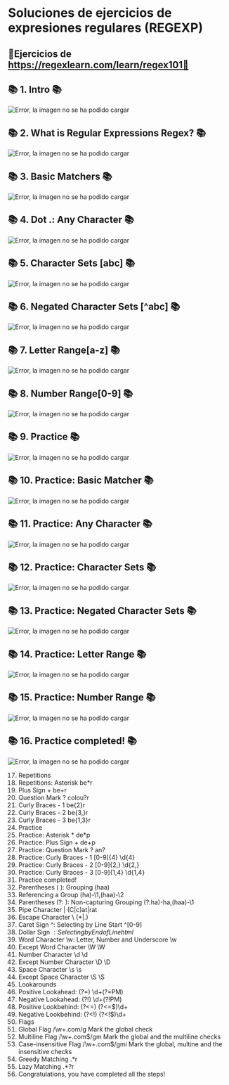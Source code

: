 # Soluciones de ejercicios de expresiones regulares (REGEXP)
## 📖Ejercicios de https://regexlearn.com/learn/regex101📖 

## 📚 **1. Intro** 📚
![Error, la imagen no se ha podido cargar](https://github.com/DavidBernalGonzalez/SolucionesEjerciciosBootcampJava/blob/main/1.%20Regexp/regexlearn/Exercice1.png?raw=true "Enunciado ejercicio 1")  

## 📚 **2. What is Regular Expressions Regex?** 📚
![Error, la imagen no se ha podido cargar](https://github.com/DavidBernalGonzalez/SolucionesEjerciciosBootcampJava/blob/main/1.%20Regexp/regexlearn/Exercice2.png?raw=true "Enunciado ejercicio 2")  

## 📚 **3. Basic Matchers** 📚
![Error, la imagen no se ha podido cargar](https://github.com/DavidBernalGonzalez/SolucionesEjerciciosBootcampJava/blob/main/1.%20Regexp/regexlearn/Exercice3.png?raw=true "Enunciado ejercicio 3")  

## 📚 **4. Dot .: Any Character** 📚
![Error, la imagen no se ha podido cargar](https://github.com/DavidBernalGonzalez/SolucionesEjerciciosBootcampJava/blob/main/1.%20Regexp/regexlearn/Exercice4.png?raw=true "Enunciado ejercicio 4")  
								
## 📚 **5. Character Sets [abc]** 📚
![Error, la imagen no se ha podido cargar](https://github.com/DavidBernalGonzalez/SolucionesEjerciciosBootcampJava/blob/main/1.%20Regexp/regexlearn/Exercice5.png?raw=true "Enunciado ejercicio 5")  

## 📚 **6. Negated Character Sets [^abc]** 📚
![Error, la imagen no se ha podido cargar](https://github.com/DavidBernalGonzalez/SolucionesEjerciciosBootcampJava/blob/main/1.%20Regexp/regexlearn/Exercice6.png?raw=true "Enunciado ejercicio 6")  

## 📚 **7. Letter Range[a-z]** 📚
![Error, la imagen no se ha podido cargar](https://github.com/DavidBernalGonzalez/SolucionesEjerciciosBootcampJava/blob/main/1.%20Regexp/regexlearn/Exercice7.png?raw=true "Enunciado ejercicio 7")  

## 📚 **8. Number Range[0-9]** 📚
![Error, la imagen no se ha podido cargar](https://github.com/DavidBernalGonzalez/SolucionesEjerciciosBootcampJava/blob/main/1.%20Regexp/regexlearn/Exercice8.png?raw=true "Enunciado ejercicio 8") 

## 📚 **9. Practice** 📚
![Error, la imagen no se ha podido cargar](https://github.com/DavidBernalGonzalez/SolucionesEjerciciosBootcampJava/blob/main/1.%20Regexp/regexlearn/Exercice9.png?raw=true "Enunciado ejercicio 9")  

## 📚 **10. Practice: Basic Matcher** 📚
![Error, la imagen no se ha podido cargar](https://github.com/DavidBernalGonzalez/SolucionesEjerciciosBootcampJava/blob/main/1.%20Regexp/regexlearn/Exercice10.png?raw=true "Enunciado ejercicio 10")

## 📚 **11. Practice: Any Character** 📚
![Error, la imagen no se ha podido cargar](https://github.com/DavidBernalGonzalez/SolucionesEjerciciosBootcampJava/blob/main/1.%20Regexp/regexlearn/Exercice11.png?raw=true "Enunciado ejercicio 11")  

## 📚 **12. Practice: Character Sets** 📚
![Error, la imagen no se ha podido cargar](https://github.com/DavidBernalGonzalez/SolucionesEjerciciosBootcampJava/blob/main/1.%20Regexp/regexlearn/Exercice12.png?raw=true "Enunciado ejercicio 12")  

## 📚 **13. Practice: Negated Character Sets** 📚
![Error, la imagen no se ha podido cargar](https://github.com/DavidBernalGonzalez/SolucionesEjerciciosBootcampJava/blob/main/1.%20Regexp/regexlearn/Exercice13.png?raw=true "Enunciado ejercicio 13")  

## 📚 **14. Practice: Letter Range** 📚
![Error, la imagen no se ha podido cargar](https://github.com/DavidBernalGonzalez/SolucionesEjerciciosBootcampJava/blob/main/1.%20Regexp/regexlearn/Exercice14.png?raw=true "Enunciado ejercicio 14")  

## 📚 **15. Practice: Number Range** 📚
![Error, la imagen no se ha podido cargar](https://github.com/DavidBernalGonzalez/SolucionesEjerciciosBootcampJava/blob/main/1.%20Regexp/regexlearn/Exercice15.png?raw=true "Enunciado ejercicio 15")  

## 📚 **16. Practice completed!** 📚
![Error, la imagen no se ha podido cargar](https://github.com/DavidBernalGonzalez/SolucionesEjerciciosBootcampJava/blob/main/1.%20Regexp/regexlearn/Exercice16.png?raw=true "Enunciado ejercicio 16")  


17. Repetitions 
18. Repetitions: Asterisk						be*r
19. Plus Sign +								be+r
20. Question Mark ?							colou?r
21. Curly Braces - 1							be{2}r
22. Curly Braces - 2							be{3,}r
23. Curly Braces - 3							be{1,3}r
24. Practice
25. Practice: Asterisk *						de*p
26. Practice: Plus Sign +						de+p
27. Practice: Question Mark ?						an?
28. Practice: Curly Braces - 1					[0-9]{4}		\d{4}
29. Practice: Curly Braces - 2					[0-9]{2,}		\d{2,}
30. Practice: Curly Braces - 3					[0-9]{1,4}		\d{1,4}
31. Practice completed!
32. Parentheses ( ): Grouping						(haa)
33. Referencing a Group							(ha)-\1,(haa)-\2
34. Parentheses (?: ): Non-capturing Grouping			(?:ha)-ha,(haa)-\1
35. Pipe Character |							(C|c)at|rat
36. Escape Character \							(\*|\.)
37. Caret Sign ^: Selecting by Line Start				^[0-9]
38. Dollar Sign $: Selecting by End of Line			html$
39. Word Character \w: Letter, Number and Underscore		\w
40. Except Word Character \W						\W
41. Number Character \d							\d
42. Except Number Character \D					\D
43. Space Character \s							\s
44. Except Space Character \S						\S
45. Lookarounds								
46. Positive Lookahead: (?=)						\d+(?=PM)
47. Negative Lookahead: (?!)						\d+(?!PM)
48. Positive Lookbehind: (?<=)					(?<=\$)\d+
49. Negative Lookbehind: (?<!)					(?<!\$)\d+
50. Flags
51. Global Flag								/\w+\.com/g Mark the global check
52. Multiline Flag							/\w+\.com$/gm 			Mark the global and the multiline checks
53. Case-insensitive Flag						/\w+\.com$/gmi 			Mark the global, multine and the insensitive checks
54. Greedy Matching							.*r
55. Lazy Matching								.*?r
56. Congratulations, you have completed all the steps!				
